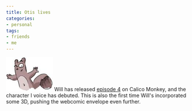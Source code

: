 ```yaml
---
title: Otis lives
categories:
- personal
tags:
- friends
- me
---
```


![Otis](2006-04-27-otis-lives/Otis.thumbnail.jpg)
Will has released [episode 4][2] on Calico Monkey, and the character I voice has debuted.  This is also the first time Will's incorporated some 3D, pushing the webcomic envelope even further.

   [2]: http://calicomonkey.com/index.php?ep=4
